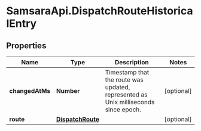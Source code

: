 # SamsaraApi.DispatchRouteHistoricalEntry

## Properties
Name | Type | Description | Notes
------------ | ------------- | ------------- | -------------
**changedAtMs** | **Number** | Timestamp that the route was updated, represented as Unix milliseconds since epoch. | [optional] 
**route** | [**DispatchRoute**](DispatchRoute.md) |  | [optional] 


